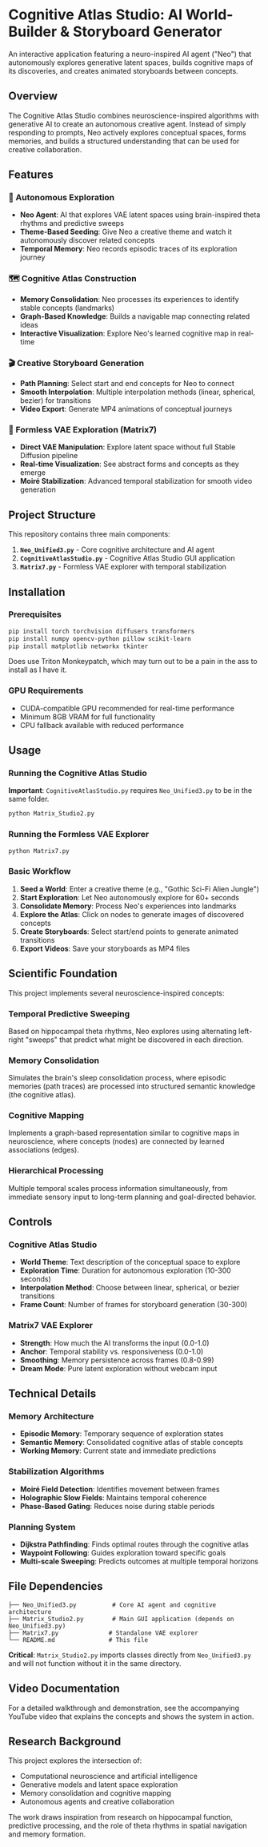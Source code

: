 # Cognitive Atlas Studio: AI World-Builder & Storyboard Generator

An interactive application featuring a neuro-inspired AI agent ("Neo") that autonomously explores generative latent spaces, builds cognitive maps of its discoveries, and creates animated storyboards between concepts.

## Overview

The Cognitive Atlas Studio combines neuroscience-inspired algorithms with generative AI to create an autonomous creative agent. Instead of simply responding to prompts, Neo actively explores conceptual spaces, forms memories, and builds a structured understanding that can be used for creative collaboration.

## Features

### 🧠 Autonomous Exploration
- **Neo Agent**: AI that explores VAE latent spaces using brain-inspired theta rhythms and predictive sweeps
- **Theme-Based Seeding**: Give Neo a creative theme and watch it autonomously discover related concepts
- **Temporal Memory**: Neo records episodic traces of its exploration journey

### 🗺️ Cognitive Atlas Construction
- **Memory Consolidation**: Neo processes its experiences to identify stable concepts (landmarks)
- **Graph-Based Knowledge**: Builds a navigable map connecting related ideas
- **Interactive Visualization**: Explore Neo's learned cognitive map in real-time

### 🎬 Creative Storyboard Generation
- **Path Planning**: Select start and end concepts for Neo to connect
- **Smooth Interpolation**: Multiple interpolation methods (linear, spherical, bezier) for transitions
- **Video Export**: Generate MP4 animations of conceptual journeys

### 🎨 Formless VAE Exploration (Matrix7)
- **Direct VAE Manipulation**: Explore latent space without full Stable Diffusion pipeline
- **Real-time Visualization**: See abstract forms and concepts as they emerge
- **Moiré Stabilization**: Advanced temporal stabilization for smooth video generation

## Project Structure

This repository contains three main components:

1. **`Neo_Unified3.py`** - Core cognitive architecture and AI agent
2. **`CognitiveAtlasStudio.py`** - Cognitive Atlas Studio GUI application  
3. **`Matrix7.py`** - Formless VAE explorer with temporal stabilization

## Installation

### Prerequisites
```bash
pip install torch torchvision diffusers transformers
pip install numpy opencv-python pillow scikit-learn
pip install matplotlib networkx tkinter
```
Does use Triton Monkeypatch, which may turn out to be a pain in the ass 
to install as I have it. 

### GPU Requirements
- CUDA-compatible GPU recommended for real-time performance
- Minimum 8GB VRAM for full functionality
- CPU fallback available with reduced performance

## Usage

### Running the Cognitive Atlas Studio

**Important**: `CognitiveAtlasStudio.py` requires `Neo_Unified3.py` to be in the same folder.

```bash
python Matrix_Studio2.py
```

### Running the Formless VAE Explorer

```bash
python Matrix7.py
```

### Basic Workflow

1. **Seed a World**: Enter a creative theme (e.g., "Gothic Sci-Fi Alien Jungle")
2. **Start Exploration**: Let Neo autonomously explore for 60+ seconds
3. **Consolidate Memory**: Process Neo's experiences into landmarks
4. **Explore the Atlas**: Click on nodes to generate images of discovered concepts
5. **Create Storyboards**: Select start/end points to generate animated transitions
6. **Export Videos**: Save your storyboards as MP4 files

## Scientific Foundation

This project implements several neuroscience-inspired concepts:

### Temporal Predictive Sweeping
Based on hippocampal theta rhythms, Neo explores using alternating left-right "sweeps" that predict what might be discovered in each direction.

### Memory Consolidation
Simulates the brain's sleep consolidation process, where episodic memories (path traces) are processed into structured semantic knowledge (the cognitive atlas).

### Cognitive Mapping
Implements a graph-based representation similar to cognitive maps in neuroscience, where concepts (nodes) are connected by learned associations (edges).

### Hierarchical Processing
Multiple temporal scales process information simultaneously, from immediate sensory input to long-term planning and goal-directed behavior.

## Controls

### Cognitive Atlas Studio
- **World Theme**: Text description of the conceptual space to explore
- **Exploration Time**: Duration for autonomous exploration (10-300 seconds)
- **Interpolation Method**: Choose between linear, spherical, or bezier transitions
- **Frame Count**: Number of frames for storyboard generation (30-300)

### Matrix7 VAE Explorer
- **Strength**: How much the AI transforms the input (0.0-1.0)
- **Anchor**: Temporal stability vs. responsiveness (0.0-1.0)
- **Smoothing**: Memory persistence across frames (0.8-0.99)
- **Dream Mode**: Pure latent exploration without webcam input

## Technical Details

### Memory Architecture
- **Episodic Memory**: Temporary sequence of exploration states
- **Semantic Memory**: Consolidated cognitive atlas of stable concepts
- **Working Memory**: Current state and immediate predictions

### Stabilization Algorithms
- **Moiré Field Detection**: Identifies movement between frames
- **Holographic Slow Fields**: Maintains temporal coherence
- **Phase-Based Gating**: Reduces noise during stable periods

### Planning System
- **Dijkstra Pathfinding**: Finds optimal routes through the cognitive atlas
- **Waypoint Following**: Guides exploration toward specific goals
- **Multi-scale Sweeping**: Predicts outcomes at multiple temporal horizons

## File Dependencies

```
├── Neo_Unified3.py          # Core AI agent and cognitive architecture
├── Matrix_Studio2.py        # Main GUI application (depends on Neo_Unified3.py)
├── Matrix7.py              # Standalone VAE explorer
└── README.md               # This file
```

**Critical**: `Matrix_Studio2.py` imports classes directly from `Neo_Unified3.py` and will not function without it in the same directory.

## Video Documentation

For a detailed walkthrough and demonstration, see the accompanying YouTube video that explains the concepts and shows the system in action.

## Research Background

This project explores the intersection of:
- Computational neuroscience and artificial intelligence
- Generative models and latent space exploration  
- Memory consolidation and cognitive mapping
- Autonomous agents and creative collaboration

The work draws inspiration from research on hippocampal function, predictive processing, and the role of theta rhythms in spatial navigation and memory formation.

